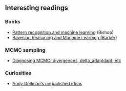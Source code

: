 ## Interesting readings


### Books
<ul>
<li><a href='https://www.microsoft.com/en-us/research/uploads/prod/2006/01/Bishop-Pattern-Recognition-and-Machine-Learning-2006.pdf' target="_blank">Pattern recognition and machine learning</a> (Bishop)
<li><a href='http://web4.cs.ucl.ac.uk/staff/D.Barber/textbook/090310.pdf' target="_blank">Bayesian Reasoning and Machine Learning (Barber)</a>
</ul>

### MCMC sampling 

<ul>
<li><a href="Stan: https://mc-stan.org/docs/reference-manual/mcmc.html" target="_blank">Diagnosing MCMC: divergences, delta_adaptdapt, etc</a>
</ul>


### Curiosities

<ul>
<li> <a href='http://www.stat.columbia.edu/~gelman/research/unpublished/' target="_blank">Andy Gellman's unpublished ideas</a

</ul>




